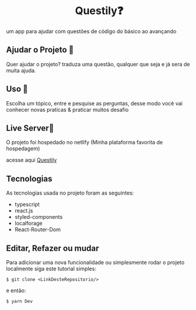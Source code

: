 ﻿<h1 align="center"> Questily❓</h1>

um app para ajudar com questões de código do básico ao avançando 

## Ajudar o Projeto 📃

Quer ajudar o projeto?
traduza uma questão, qualquer que seja e já sera de muita ajuda.

## Uso 📖

Escolha um tópico, entre e pesquise as perguntas, desse modo você vai conhecer novas praticas & praticar muitos desafio

## Live Server📡
O projeto foi hospedado no netlify (Minha plataforma favorita de hospedagem)

acesse aqui [Questily](https://amazing-almeida-55373f.netlify.app/)

## Tecnologias

As tecnologias usada no projeto foram as seguintes:

- typescript
- react.js
- styled-components 
- localforage
- React-Router-Dom


## Editar, Refazer ou mudar

Para adicionar uma nova funcionalidade ou simplesmente rodar o projeto localmente siga este tutorial simples:

```git
$ git clone <LinkDesteRepositorio/>
```

e então:
```cmd
$ yarn Dev
```
